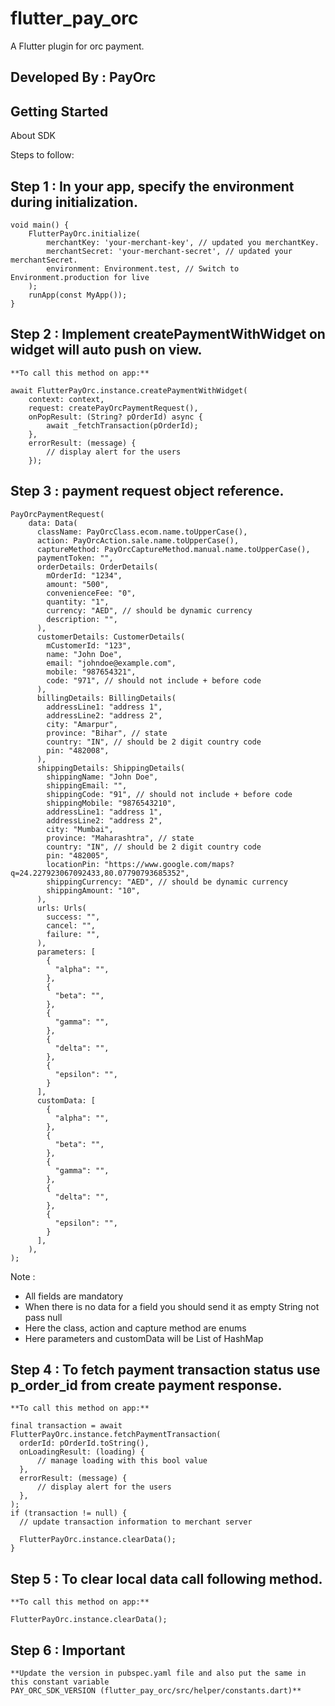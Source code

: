 # flutter_pay_orc

A Flutter plugin for orc payment.

## Developed By : PayOrc

## Getting Started

About SDK

Steps to follow:

## Step 1 : In your app, specify the environment during initialization.

    void main() {        
        FlutterPayOrc.initialize(
            merchantKey: 'your-merchant-key', // updated you merchantKey.
            merchantSecret: 'your-merchant-secret', // updated your merchantSecret.
            environment: Environment.test, // Switch to Environment.production for live
        );
        runApp(const MyApp());
    }

## Step 2 : Implement createPaymentWithWidget on widget will auto push on view.

    **To call this method on app:**

    await FlutterPayOrc.instance.createPaymentWithWidget(
        context: context,
        request: createPayOrcPaymentRequest(),
        onPopResult: (String? pOrderId) async {
            await _fetchTransaction(pOrderId);
        },
        errorResult: (message) {
            // display alert for the users
        });

## Step 3 : payment request object reference.

    PayOrcPaymentRequest(
        data: Data(
          className: PayOrcClass.ecom.name.toUpperCase(),
          action: PayOrcAction.sale.name.toUpperCase(),
          captureMethod: PayOrcCaptureMethod.manual.name.toUpperCase(),
          paymentToken: "",
          orderDetails: OrderDetails(
            mOrderId: "1234",
            amount: "500",
            convenienceFee: "0",
            quantity: "1",
            currency: "AED", // should be dynamic currency
            description: "",
          ),
          customerDetails: CustomerDetails(
            mCustomerId: "123",
            name: "John Doe",
            email: "johndoe@example.com",
            mobile: "987654321",
            code: "971", // should not include + before code
          ),
          billingDetails: BillingDetails(
            addressLine1: "address 1",
            addressLine2: "address 2",
            city: "Amarpur",
            province: "Bihar", // state
            country: "IN", // should be 2 digit country code
            pin: "482008",
          ),
          shippingDetails: ShippingDetails(
            shippingName: "John Doe",
            shippingEmail: "",
            shippingCode: "91", // should not include + before code
            shippingMobile: "9876543210",
            addressLine1: "address 1",
            addressLine2: "address 2",
            city: "Mumbai",
            province: "Maharashtra", // state
            country: "IN", // should be 2 digit country code
            pin: "482005",
            locationPin: "https://www.google.com/maps?q=24.227923067092433,80.07790793685352",
            shippingCurrency: "AED", // should be dynamic currency
            shippingAmount: "10",
          ),
          urls: Urls(
            success: "",
            cancel: "",
            failure: "",
          ),
          parameters: [
            {
              "alpha": "",
            },
            {
              "beta": "",
            },
            {
              "gamma": "",
            },
            {
              "delta": "",
            },
            {
              "epsilon": "",
            }
          ],
          customData: [
            {
              "alpha": "",
            },
            {
              "beta": "",
            },
            {
              "gamma": "",
            },
            {
              "delta": "",
            },
            {
              "epsilon": "",
            }
          ],
        ),
    ); 

Note :

* All fields are mandatory
* When there is no data for a field you should send it as empty String not pass null
* Here the class, action and capture method are enums
* Here parameters and customData will be List of HashMap

## Step 4 : To fetch payment transaction status use p_order_id from create payment response.

    **To call this method on app:**

    final transaction = await FlutterPayOrc.instance.fetchPaymentTransaction(
      orderId: pOrderId.toString(),
      onLoadingResult: (loading) {
          // manage loading with this bool value
      },
      errorResult: (message) {
          // display alert for the users
      },
    );
    if (transaction != null) {
      // update transaction information to merchant server

      FlutterPayOrc.instance.clearData();
    }

## Step 5 : To clear local data call following method.

    **To call this method on app:**
    
    FlutterPayOrc.instance.clearData();

## Step 6 : Important

    **Update the version in pubspec.yaml file and also put the same in this constant variable
    PAY_ORC_SDK_VERSION (flutter_pay_orc/src/helper/constants.dart)**
